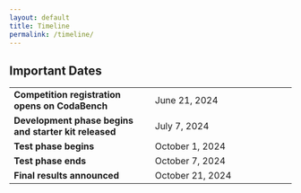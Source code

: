 ```yaml
---
layout: default
title: Timeline
permalink: /timeline/
---
```


## Important Dates

<table class="foo">
    <tr>
        <td width="50%"><b>Competition registration opens on CodaBench</b></td>
        <td width="50%">June 21, 2024</td>
    </tr>
    <tr>
        <td width="50%"><b>Development phase begins and starter kit released</b></td>
        <td width="50%">July 7, 2024</td>
    </tr>
    <tr>
        <td width="50%"><b>Test phase begins</b></td>
        <td width="50%">October 1, 2024</td>
    </tr>
    <tr>
        <td width="50%"><b>Test phase ends</b></td>
        <td width="50%">October 7, 2024</td>
    </tr>
    <tr>
        <td width="50%"><b>Final results announced</b></td>
        <td width="50%">October 21, 2024</td>
    </tr>
</table>
